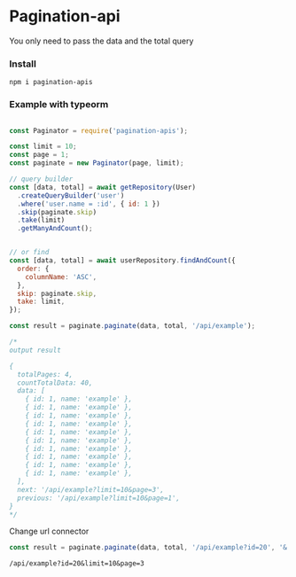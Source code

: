 # Pagination-api

You only need to pass the data and the total query

### Install

`npm i pagination-apis`

### Example with typeorm

```javascript

const Paginator = require('pagination-apis');

const limit = 10;
const page = 1;
const paginate = new Paginator(page, limit);

// query builder
const [data, total] = await getRepository(User)
  .createQueryBuilder('user')
  .where('user.name = :id', { id: 1 })
  .skip(paginate.skip)
  .take(limit)
  .getManyAndCount();


// or find
const [data, total] = await userRepository.findAndCount({ 
  order: { 
    columnName: 'ASC',
  }, 
  skip: paginate.skip,
  take: limit, 
});

const result = paginate.paginate(data, total, '/api/example');

/*
output result

{ 
  totalPages: 4,
  countTotalData: 40,
  data: [
    { id: 1, name: 'example' },
    { id: 1, name: 'example' },
    { id: 1, name: 'example' },
    { id: 1, name: 'example' },
    { id: 1, name: 'example' },
    { id: 1, name: 'example' },
    { id: 1, name: 'example' },
    { id: 1, name: 'example' },
    { id: 1, name: 'example' },
    { id: 1, name: 'example' },
  ],
  next: '/api/example?limit=10&page=3',
  previous: '/api/example?limit=10&page=1',
}
*/

```

Change url connector

```javascript
const result = paginate.paginate(data, total, '/api/example?id=20', '&');

```

`/api/example?id=20&limit=10&page=3`
